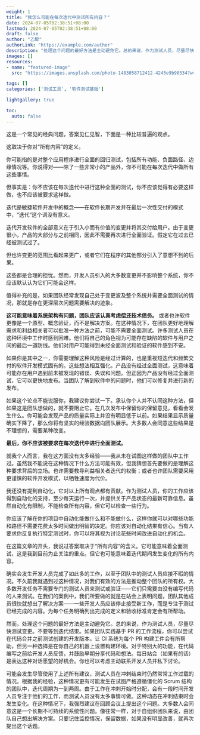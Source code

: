 ```yaml
---
weight: 1
title: "我怎么可能在每次迭代中测试所有内容？"
date: 2024-07-05T02:38:51+08:00
lastmod: 2024-07-05T02:38:51+08:00
draft: false
author: "乙醇"
authorLink: "https://example.com/author"
description: "处理这个问题的最好方法是主动避免它。总的来说，作为测试人员，尽量尽快测试变更。不要等到迭代结束。"
images: []
resources:
- name: "featured-image"
  src: "https://images.unsplash.com/photo-1483058712412-4245e9b90334?w=300"

tags: []
categories: ['测试工具', '软件测试基础']

lightgallery: true

toc:
  auto: false
---
```


这是一个常见的经典问题，答案见仁见智，下面是一种比较普遍的观点。

这取决于你对“所有内容”的定义。

你可能指的是对整个应用程序进行全面的回归测试，包括所有功能、负面路径、边缘情况等。你说得对——除了一些非常小的产品外，你不可能在每次迭代中做所有这些事情。

但事实是：你不应该在每次迭代中进行这种全面的测试，你不应该觉得有必要这样做，也不应该被要求这样做。

迭代是敏捷软件开发中的概念——在软件长期开发并在最后一次性交付的模式中，“迭代”这个词没有意义。

迭代开发软件的全部意义在于引入小而有价值的变更并将其交付给用户。由于变更很小，产品的大部分与之前相同，因此不需要再次进行全面验证。假定它在过去已经被测试过了。

但也许变更的范围比看起来更广，或者它们在程序的其他部分引入了意想不到的后果。

这些都是合理的担忧。然而，开发人员引入的大多数变更并不影响整个系统，你不应该默认认为它们可能会这样。

值得补充的是，如果团队经常发现自己处于变更波及整个系统并需要全面测试的情况，那就是存在更深层次问题需要解决的迹象。

**这可能意味着系统架构有问题，团队应该认真考虑偿还技术债务。** 或者也许软件更像是一个原型、概念验证，而不是解决方案。在这种情况下，在团队更好地理解需求和利益相关者可以批准一种方法之前，可能不需要全面测试。许多测试人员在这种环境中工作时感到困难。他们将自己的角色视为可能存在缺陷的软件与用户之间的最后一道防线。他们对用户可能得到未经全面测试和验证的软件感到不安。

如果你是其中之一，你需要理解这种风险是经过计算的，也是重视短迭代和频繁交付的软件开发模式固有的。这些想法相互强化。产品没有经过全面测试，这意味着可能存在用户遇到前未被发现的错误、失误和问题。但正因为产品没有经过全面测试，它可以更快地发布。当团队了解到软件中的问题时，他们可以修复并进行新的发布。

如果这个论点不能说服你，我建议你尝试一下。承认你个人并不认同这种方法，但如果这是团队想做的，就不要阻止它。在几次发布中保留你的保留意见，看看会发生什么。你可能会发现产品的质量实际上并没有明显低于以前。如果结果显示质量确实下降了，那么你将有坚实的经验数据向团队展示。大多数人会同意这些结果是不理想的，需要某种改变。

**最后，你不应该被要求在每次迭代中进行全面测试。**

就我个人而言，我在这方面没有太多经验——我从未在试图这样做的团队中工作过。虽然我不能说在这种情况下什么方法可能有效，但我猜想首先要做的是理解这种要求背后的立场。也许需要教导利益相关者迭代的权衡；或者也许团队需要采用更谨慎的软件开发模式，以牺牲速度为代价。

我还没有提到自动化，它对以上所有观点都有贡献。作为测试人员，你的工作应该得到自动化的支持，至少每天运行一次，并提供关于产品状态的最新可靠信息。虽然自动化有限制，不能检查所有内容，但它可以检查一些行为。

你应该了解在你的项目中自动化能做什么和不能做什么，这样你就可以对哪些功能和路径不需要花费太多时间做出明智的决定。你应该对自动化结果有信心。当有人要求你反复执行特定测试时，你可以将其视为讨论花些时间改进自动化的机会。

在这篇文章的开头，我说过答案取决于“所有内容”的含义。它可能意味着全面测试，这是我到目前为止关注的重点。但它也可能意味着迭代期间发生变化的所有内容。

确实会发生开发人员完成了如此多的工作，以至于团队中的测试人员应接不暇的情况。不久前我就遇到过这种情况，对我们有效的方法是推动整个团队的所有权。大多数开发任务不需要专门的测试人员来测试或验证——它们只需要由没有编写代码的人来测试。在我们的案例中，我们所要做的就是在站会上表明问题，团队其他成员很快就想出了解决方案——一些开发人员应该停止接受新工作，而是专注于测试已经完成的内容。为每个任务明确列出完成的定义和验收标准肯定会有所帮助。

然而，处理这个问题的最好方法是主动避免它。总的来说，作为测试人员，尽量尽快测试变更。不要等到迭代结束。如果团队实践基于 PR 的工作流程，你可以尝试在代码合并之前测试创建的开发版本。让 CI 系统为每个 PR 构建工件会有所帮助，但另一种选择是在你自己的机器上设置构建环境。对于特别大的功能，在代码编写之前给开发人员反馈，并鼓励早期分享代码和想法。每日站会（如果有的话）是表达这种对话愿望的好机会。你也可以考虑主动联系开发人员并私下讨论。

可能会发生尽管使用了上述所有建议，测试人员在冲刺结束时仍然常常工作过载的情况。根据我的经验，这种情况更有可能发生在试图严格遵循僵化的 Scrum 结构的团队中，迭代周期为一到两周。由于工作在冲刺开始时分配，会有一段时间开发人员专注于他们的工作，而测试人员没有太多事情可做。这种动态在冲刺结束时会发生变化。在这种情况下，我强烈建议在回顾会议上提出这个问题。大多数人会同意这是一个长期不可持续的系统性问题。像往常一样，对于自组织团队来说，由团队自己想出解决方案。只要记住监控情况，保留数据，如果没有明显改善，就再次提出这个话题。